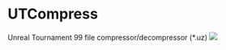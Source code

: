 # UTCompress
Unreal Tournament 99 file compressor/decompressor (*.uz)
![](https://i.imgur.com/pBOvufG.png)
